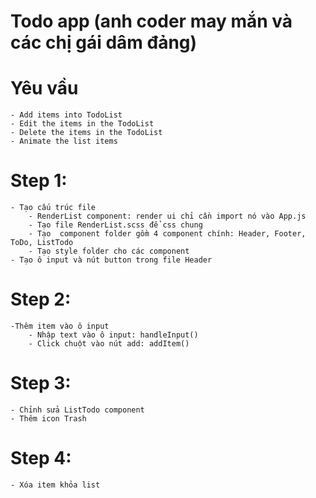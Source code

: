 # Todo app (anh coder may mắn và các chị gái dâm đảng)

# Yêu vầu
    - Add items into TodoList
    - Edit the items in the TodoList
    - Delete the items in the TodoList
    - Animate the list items

# Step 1:
    - Tạo cấu trúc file
        - RenderList component: render ui chỉ cần import nó vào App.js
        - Tạo file RenderList.scss để css chung
        - Tạo  component folder gồm 4 component chính: Header, Footer, ToDo, ListTodo
        - Tạo style folder cho các component
    - Tạo ô input và nút button trong file Header

# Step 2:
    -Thêm item vào ô input
        - Nhập text vào ô input: handleInput()
        - Click chuột vào nút add: addItem()

# Step 3: 
    - Chỉnh sửa ListTodo component
    - Thêm icon Trash

# Step 4:
    - Xóa item khỏa list 
